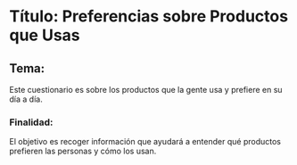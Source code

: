 # Título: Preferencias sobre Productos que Usas

## Tema:
Este cuestionario es sobre los productos que la gente usa y prefiere en su día a día.

### Finalidad:
El objetivo es recoger información que ayudará a entender qué productos prefieren las personas y cómo los usan.
